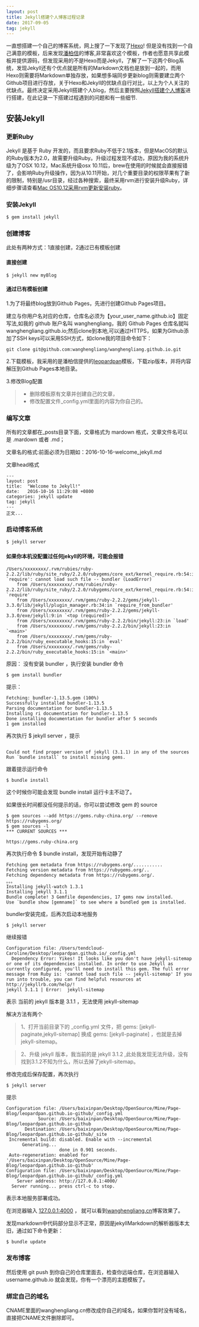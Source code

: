 ```yaml
---
layout: post
title: Jekyll搭建个人博客过程记录
date: 2017-09-05 
tag: jekyll
---
```

一直想搭建一个自己的博客系统，网上搜了一下发现了[Hexo](https://hexo.io/)! 但是没有找到一个自己满意的模板，后来发现<a href="http://baixin.io/" target="_blank">潘柏信</a>的博客,非常喜欢这个模板，作者也愿意共享此模板并提供源码，但发现采用的不是Hexo而是Jekyll，了解了一下这两个Blog系统，发现Jekyll还有个优点就是所有的Markdown文档也是放到一起的，而用Hexo则需要将Markdown单独存放，如果想多端同步更新blog则需要建立两个Github项目进行存放，关于Hexo和Jekyll的优缺点自行对比，以上为个人关注的优缺点。最终决定采用Jekyll搭建个人blog，然后主要按照<a href="http://baixin.io/2016/10/jekyll_tutorials1/" target="_blank">Jekyll搭建个人博客</a>进行搭建，在此记录一下搭建过程遇到的问题和有一些细节.

## 安装Jekyll

### 更新Ruby
Jekyll 是基于 Ruby 开发的，而且要求Ruby不低于2.1版本，但是MacOS的默认的Ruby版本为2.0，故需要升级Ruby。升级过程发现不成功，原因为我的系统升级为了OSX 10.12，Mac系统升级osx 10.11后，brew在使用的时候就会直接报错了，会影响Ruby升级操作，因为从10.11开始，对几个重要目录的权限苹果有了新的限制，特别是/usr目录，经过各种搜索，最终采用rvm进行安装升级Ruby，详细步骤请查看<a href="http://wanghengliang.cn/2017/09/rvm_install_ruby/" target="_blank">Mac OS10.12采用rvm更新安装ruby</a>。

### 安装Jekyll

``` bash
$ gem install jekyll
```

### 创建博客
此处有两种方式：1直接创建，2通过已有模板创建

#### 直接创建

```
$ jekyll new myBlog
```

#### 通过已有模板创建
1.为了将最终blog放到Github Pages，先进行创建Github Pages项目。

建立与你用户名对应的仓库，仓库名必须为【your_user_name.github.io】固定写法,如我的 github 账户名叫 wanghengliang，我的 Github Pages 仓库名就叫 wanghengliang.github.io;然后clone到本地,可以通过HTTPS，如果为Github添加了SSH keys可以采用SSH方式，如clone我的项目命令如下：

```
git clone git@github.com:wanghengliang/wanghengliang.github.io.git
```

2.下载模板，我采用的是潘柏信提供的<a href="https://github.com/leopardpan/leopardpan.github.io" target="_blank">leopardpan</a>模板，下载zip版本，并将内容解压到Github Pages本地目录。

3.修改Blog配置

>* 删除模板原有文章并创建自己的文章，
>* 修改配置文件_config.yml里面的内容为你自己的。

### 编写文章
所有的文章都在_posts目录下面，文章格式为 mardown 格式，文章文件名可以是 .mardown 或者 .md；

文章名的格式:前面必须为日期如：2016-10-16-welcome_jekyll.md

文章head格式

```
---
layout: post
title:  "Welcome to Jekyll!"
date:   2016-10-16 11:29:08 +0800
categories: jekyll update
tag: jekyll
---
正文...

```

### 启动博客系统

``` bash
$ jekyll server
```

#### 如果你本机没配置过任何jekyll的环境，可能会报错

```
/Users/xxxxxxxx/.rvm/rubies/ruby-2.2.2/lib/ruby/site_ruby/2.2.0/rubygems/core_ext/kernel_require.rb:54:in `require': cannot load such file -- bundler (LoadError)
	from /Users/xxxxxxxx/.rvm/rubies/ruby-2.2.2/lib/ruby/site_ruby/2.2.0/rubygems/core_ext/kernel_require.rb:54:in `require'
	from /Users/xxxxxxxx/.rvm/gems/ruby-2.2.2/gems/jekyll-3.3.0/lib/jekyll/plugin_manager.rb:34:in `require_from_bundler'
	from /Users/xxxxxxxx/.rvm/gems/ruby-2.2.2/gems/jekyll-3.3.0/exe/jekyll:9:in `<top (required)>'
	from /Users/xxxxxxxx/.rvm/gems/ruby-2.2.2/bin/jekyll:23:in `load'
	from /Users/xxxxxxxx/.rvm/gems/ruby-2.2.2/bin/jekyll:23:in `<main>'
	from /Users/xxxxxxxx/.rvm/gems/ruby-2.2.2/bin/ruby_executable_hooks:15:in `eval'
	from /Users/xxxxxxxx/.rvm/gems/ruby-2.2.2/bin/ruby_executable_hooks:15:in `<main>'
```

原因： 没有安装 bundler ，执行安装 bundler 命令

```
$ gem install bundler
```

提示： 

```
Fetching: bundler-1.13.5.gem (100%)
Successfully installed bundler-1.13.5
Parsing documentation for bundler-1.13.5
Installing ri documentation for bundler-1.13.5
Done installing documentation for bundler after 5 seconds
1 gem installed

```

再次执行 $ jekyll server  ，提示

```

Could not find proper version of jekyll (3.1.1) in any of the sources
Run `bundle install` to install missing gems.

```

跟着提示运行命令

```
$ bundle install
```

这个时候你可能会发现 bundle install 运行卡主不动了。

如果很长时间都没任何提示的话，你可以尝试修改 gem 的 source

```
$ gem sources --add https://gems.ruby-china.org/ --remove https://rubygems.org/
$ gem sources -l
*** CURRENT SOURCES ***

https://gems.ruby-china.org

```

再次执行命令 $ bundle install，发现开始有动静了

```
Fetching gem metadata from https://rubygems.org/...........
Fetching version metadata from https://rubygems.org/..
Fetching dependency metadata from https://rubygems.org/.
。。。
Installing jekyll-watch 1.3.1
Installing jekyll 3.1.1
Bundle complete! 3 Gemfile dependencies, 17 gems now installed.
Use `bundle show [gemname]` to see where a bundled gem is installed.

```

bundler安装完成，后再次启动本地服务 

```
$ jekyll server

```

继续报错

```
Configuration file: /Users/tendcloud-Caroline/Desktop/leopardpan.github.io/_config.yml
  Dependency Error: Yikes! It looks like you don't have jekyll-sitemap or one of its dependencies installed. In order to use Jekyll as currently configured, you'll need to install this gem. The full error message from Ruby is: 'cannot load such file -- jekyll-sitemap' If you run into trouble, you can find helpful resources at http://jekyllrb.com/help/! 
jekyll 3.1.1 | Error:  jekyll-sitemap

```
表示 当前的 jekyll 版本是 3.1.1 ，无法使用 jekyll-sitemap 

解决方法有两个

> 1、打开当前目录下的 _config.yml 文件，把 gems: [jekyll-paginate,jekyll-sitemap] 换成 gems: [jekyll-paginate] ，也就是去掉jekyll-sitemap。

> 2、升级 jekyll 版本，我当前的是 jekyll 3.1.2 ,此处我发现无法升级，没有找到3.1.2不知为什么，所以去掉了jekyll-sitemap。

修改完成后保存配置，再次执行

```
$ jekyll server

```
提示

```
Configuration file: /Users/baixinpan/Desktop/OpenSource/Mine/Page-Blog/leopardpan.github.io-github/_config.yml
            Source: /Users/baixinpan/Desktop/OpenSource/Mine/Page-Blog/leopardpan.github.io-github
       Destination: /Users/baixinpan/Desktop/OpenSource/Mine/Page-Blog/leopardpan.github.io-github/_site
 Incremental build: disabled. Enable with --incremental
      Generating... 
                    done in 0.901 seconds.
 Auto-regeneration: enabled for '/Users/baixinpan/Desktop/OpenSource/Mine/Page-Blog/leopardpan.github.io-github'
Configuration file: /Users/baixinpan/Desktop/OpenSource/Mine/Page-Blog/leopardpan.github.io-github/_config.yml
    Server address: http://127.0.0.1:4000/
  Server running... press ctrl-c to stop.

```

表示本地服务部署成功。

在浏览器输入 [127.0.0.1:4000](127.0.0.1:4000) ， 就可以看到[wanghengliang.cn](http://wanghengliang.cn)博客效果了。


发现markdown中代码部分显示不正常，原因是jekyllMarkdown的解析器版本太旧，通过如下命令更新：

```
$ bundle update
```

### 发布博客
然后使用 git push 到你自己的仓库里面去，检查你远端仓库，在浏览器输入 username.github.io 就会发现，你有一个漂亮的主题模板了。  

### 绑定自己的域名
CNAME里面的wanghengliang.cn修改成你自己的域名，如果你暂时没有域名，直接把CNAME文件删除即可。    
